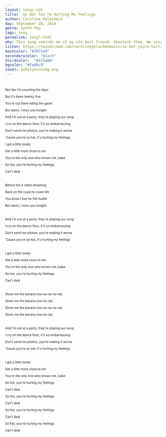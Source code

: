 ```yaml
---
layout: songs.njk
title:  So Hot You're Hurting My Feelings
author: Caroline Polacheck
day: September 16, 2019
genre: Synth Pop
tags: song
permalink: song7.html
why: This song reminds me of my old best friend. Shoutout them. We used to bump it in the car together and laugh about the lyric "Show me the banana" . A little while after moving to New York for school we stopped talking completely. I think they dislike me. I'm not sure why. The song is still good. 
listen: https://soundcloud.com/carolinepolachekmusic/so-hot-youre-hurting-my
maincolor: "#707149"
secondarycolor: "black"
thirdcolor:  "#175a86"
bgcolor: "#fadbc9"
cover: sohotyoureimg.png
---
```

<div style="font-size:10px;">
&nbsp<p>
Not like I'm counting the days <p>
But it's been twenty five <p>
You're out there killing the game <p>
But damn, I miss you tonight <p>
And I'm out at a party, they're playing our song <p>
I cry on the dance floor, it's so embarrassing <p>
Don't send me photos, you're making it worse <p>
'Cause you're so hot, it's hurting my feelings <p>
I get a little lonely <p>
Get a little more close to me <p>
You're the only one who knows me, babe <p>
So hot, you're hurting my feelings <p>
Can't deal<p>
&nbsp<p>
Before the X rated dreaming <p>
Back on the coast to coast life <p>
You know I live for the hustle <p>
But damn, I miss you tonight <p>
&nbsp<p>
And I'm out at a party, they're playing our song <p>
I cry on the dance floor, it's so embarrassing <p>
Don't send me photos, you're making it worse <p>
'Cause you're so hot, it's hurting my feelings <p>
&nbsp<p>
I get a little lonely <p>
Get a little more close to me <p>
You're the only one who knows me, babe <p>
So hot, you're hurting my feelings  <p>
Can't deal <p>
&nbsp<p>
Show me the banana (na-na-na-na-na) <p>
Show me the banana (na-na-na)<p>
Show me the banana (na-na-na-na-na)<p>
Show me the banana (na-na-na)<p>
&nbsp<p>
And I'm out at a party, they're playing our song <p>
I cry on the dance floor, it's so embarrassing <p>
Don't send me photos, you're making it worse<p>
'Cause you're so hot, it's hurting my feelings<p>
&nbsp<p>
I get a little lonely<p>
Get a little more close to me<p>
You're the only one who knows me, babe <p>
So hot, you're hurting my feelings <p>
Can't deal<p>
So hot, you're hurting my feelings <p>
Can't deal <p>
So hot, you're hurting my feelings<p>
Can't deal <p>
So hot, you're hurting my feelings<p>
Can't deal
</p>
</div>